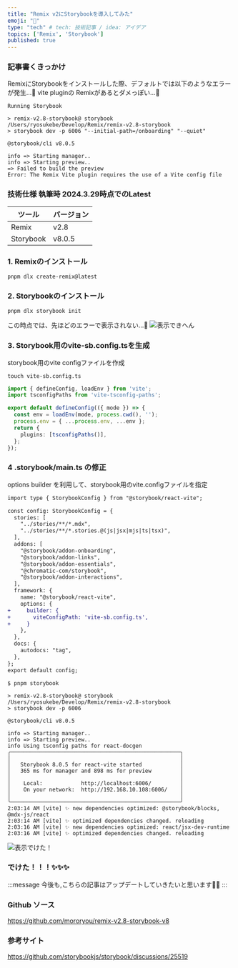 ```yaml
---
title: "Remix v2にStorybookを導入してみた"
emoji: "🐥"
type: "tech" # tech: 技術記事 / idea: アイデア
topics: ['Remix', 'Storybook']
published: true
---
```


### 記事書くきっかけ

RemixにStorybookをインストールした際、デフォルトでは以下のようなエラーが発生...🤯
vite pluginの Remixがあるとダメっぽい...🤔

```shell
Running Storybook

> remix-v2.8-storybook@ storybook /Users/ryosukebe/Develop/Remix/remix-v2.8-storybook
> storybook dev -p 6006 "--initial-path=/onboarding" "--quiet"

@storybook/cli v8.0.5

info => Starting manager..
info => Starting preview..
=> Failed to build the preview
Error: The Remix Vite plugin requires the use of a Vite config file
```


### 技術仕様 執筆時 2024.3.29時点でのLatest

| ツール     | バージョン |
|------------|------------|
| Remix     | v2.8       |
| Storybook | v8.0.5     |



### 1. Remixのインストール

```shell
pnpm dlx create-remix@latest
```

### 2. Storybookのインストール

```shell
pnpm dlx storybook init 
```

この時点では、先ほどのエラーで表示されない...🥺
![表示できへん](https://storage.googleapis.com/zenn-user-upload/a5f779be47b4-20240329.jpeg)


### 3. Storybook用のvite-sb.config.tsを生成

storybook用のvite configファイルを作成

```shell
touch vite-sb.config.ts
```

```typescript:vite-sb.config.ts
import { defineConfig, loadEnv } from 'vite';
import tsconfigPaths from 'vite-tsconfig-paths';

export default defineConfig(({ mode }) => {
  const env = loadEnv(mode, process.cwd(), '');
  process.env = { ...process.env, ...env };
  return {
    plugins: [tsconfigPaths()],
  };
});
```

### 4 .storybook/main.ts の修正

options builder を利用して、storybook用のvite.configファイルを指定

```diff typescript:main.ts
import type { StorybookConfig } from "@storybook/react-vite";

const config: StorybookConfig = {
  stories: [
    "../stories/**/*.mdx",
    "../stories/**/*.stories.@(js|jsx|mjs|ts|tsx)",
  ],
  addons: [
    "@storybook/addon-onboarding",
    "@storybook/addon-links",
    "@storybook/addon-essentials",
    "@chromatic-com/storybook",
    "@storybook/addon-interactions",
  ],
  framework: {
    name: "@storybook/react-vite",
    options: {
+     builder: {
+       viteConfigPath: 'vite-sb.config.ts',
+     }
    },
  },
  docs: {
    autodocs: "tag",
  },
};
export default config;

```

```shell
$ pnpm storybook         

> remix-v2.8-storybook@ storybook /Users/ryosukebe/Develop/Remix/remix-v2.8-storybook
> storybook dev -p 6006

@storybook/cli v8.0.5

info => Starting manager..
info => Starting preview..
info Using tsconfig paths for react-docgen
╭─────────────────────────────────────────────────────╮
│                                                     │
│   Storybook 8.0.5 for react-vite started            │
│   365 ms for manager and 898 ms for preview         │
│                                                     │
│    Local:            http://localhost:6006/         │
│    On your network:  http://192.168.10.108:6006/    │
│                                                     │
╰─────────────────────────────────────────────────────╯
2:03:14 AM [vite] ✨ new dependencies optimized: @storybook/blocks, @mdx-js/react
2:03:14 AM [vite] ✨ optimized dependencies changed. reloading
2:03:16 AM [vite] ✨ new dependencies optimized: react/jsx-dev-runtime
2:03:16 AM [vite] ✨ optimized dependencies changed. reloading
```

![表示でけた！](https://storage.googleapis.com/zenn-user-upload/b9ca0e41cc19-20240329.jpeg)

### でけた！！！✨✨✨

:::message
今後も,こちらの記事はアップデートしていきたいと思います🧑‍💻
:::

### Github ソース
https://github.com/mororyou/remix-v2.8-storybook-v8

### 参考サイト

https://github.com/storybookjs/storybook/discussions/25519